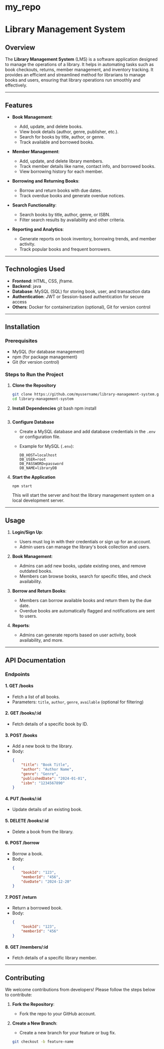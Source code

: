 # my_repo
# Library Management System

## Overview
The **Library Management System** (LMS) is a software application designed to manage the operations of a library. It helps in automating tasks such as book checkouts, returns, member management, and inventory tracking. It provides an efficient and streamlined method for librarians to manage books and users, ensuring that library operations run smoothly and effectively.

---

## Features

- **Book Management**: 
  - Add, update, and delete books.
  - View book details (author, genre, publisher, etc.).
  - Search for books by title, author, or genre.
  - Track available and borrowed books.

- **Member Management**:
  - Add, update, and delete library members.
  - Track member details like name, contact info, and borrowed books.
  - View borrowing history for each member.

- **Borrowing and Returning Books**:
  - Borrow and return books with due dates.
  - Track overdue books and generate overdue notices.

- **Search Functionality**:
  - Search books by title, author, genre, or ISBN.
  - Filter search results by availability and other criteria.

- **Reporting and Analytics**:
  - Generate reports on book inventory, borrowing trends, and member activity.
  - Track popular books and frequent borrowers.

---

## Technologies Used

- **Frontend**: HTML, CSS, jframe.
- **Backend**: java
- **Database**: MySQL (SQL) for storing book, user, and transaction data
- **Authentication**: JWT or Session-based authentication for secure access
- **Others**: Docker for containerization (optional), Git for version control

---

## Installation

### Prerequisites

- MySQL (for database management)
- npm (for package management)
- Git (for version control)

### Steps to Run the Project

1. **Clone the Repository**
    ```bash
    git clone https://github.com/myusername/library-management-system.git
    cd library-management-system
    ```

2. **Install Dependencies**
   git bash
    npm install
  
    ```

4. **Configure Database**
    - Create a  MySQL database and add  database credentials in the `.env` or configuration file.
      
    - Example for MySQL (`.env`):
      ```env
      DB_HOST=localhost
      DB_USER=root
      DB_PASSWORD=password
      DB_NAME=libraryDB
      ```

5. **Start the Application**
    ```bash
    npm start
    ```
    This will start the server and host the library management system on a local development server.

---

## Usage

1. **Login/Sign Up**:
   - Users must log in with their credentials or sign up for an account.
   - Admin users can manage the library's book collection and users.

2. **Book Management**:
   - Admins can add new books, update existing ones, and remove outdated books.
   - Members can browse books, search for specific titles, and check availability.

3. **Borrow and Return Books**:
   - Members can borrow available books and return them by the due date.
   - Overdue books are automatically flagged and notifications are sent to users.

4. **Reports**:
   - Admins can generate reports based on user activity, book availability, and more.

---

## API Documentation

### Endpoints

#### 1. **GET /books**
- Fetch a list of all books.
- Parameters: `title`, `author`, `genre`, `available` (optional for filtering)

#### 2. **GET /books/:id**
- Fetch details of a specific book by ID.

#### 3. **POST /books**
- Add a new book to the library.
- Body:
    ```json
    {
        "title": "Book Title",
        "author": "Author Name",
        "genre": "Genre",
        "publishedDate": "2024-01-01",
        "isbn": "1234567890"
    }
    ```

#### 4. **PUT /books/:id**
- Update details of an existing book.

#### 5. **DELETE /books/:id**
- Delete a book from the library.

#### 6. **POST /borrow**
- Borrow a book.
- Body:
    ```json
    {
        "bookId": "123",
        "memberId": "456",
        "dueDate": "2024-12-20"
    }
    ```

#### 7. **POST /return**
- Return a borrowed book.
- Body:
    ```json
    {
        "bookId": "123",
        "memberId": "456"
    }
    ```

#### 8. **GET /members/:id**
- Fetch details of a specific library member.

---

## Contributing

We welcome contributions from developers! Please follow the steps below to contribute:

1. **Fork the Repository**:
   - Fork the repo to your GitHub account.

2. **Create a New Branch**:
   - Create a new branch for your feature or bug fix.
   ```bash
   git checkout -b feature-name
